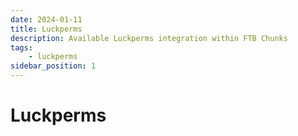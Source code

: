 ```yaml
---
date: 2024-01-11
title: Luckperms
description: Available Luckperms integration within FTB Chunks
tags:
    - luckperms
sidebar_position: 1
---
```


# Luckperms